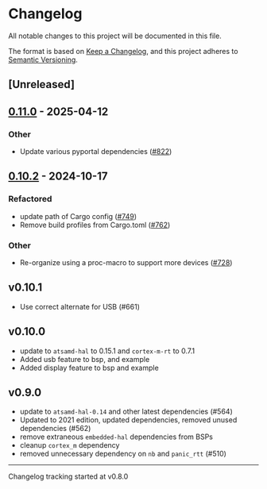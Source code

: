 # Changelog

All notable changes to this project will be documented in this file.

The format is based on [Keep a Changelog](https://keepachangelog.com/en/1.0.0/),
and this project adheres to [Semantic Versioning](https://semver.org/spec/v2.0.0.html).

## [Unreleased]

## [0.11.0](https://github.com/ianrrees/atsamd/compare/pyportal-0.10.2...pyportal-0.11.0) - 2025-04-12

### Other

- Update various pyportal dependencies ([#822](https://github.com/ianrrees/atsamd/pull/822))

## [0.10.2](https://github.com/atsamd-rs/atsamd/compare/pyportal-0.10.1...pyportal-0.10.2) - 2024-10-17

### Refactored

- update path of Cargo config ([#749](https://github.com/atsamd-rs/atsamd/pull/749)) 
- Remove build profiles from Cargo.toml ([#762](https://github.com/atsamd-rs/atsamd/pull/762))

### Other

- Re-organize using a proc-macro to support more devices ([#728](https://github.com/atsamd-rs/atsamd/pull/728))

## v0.10.1

- Use correct alternate for USB (#661)

## v0.10.0

- update to `atsamd-hal` to 0.15.1 and `cortex-m-rt` to 0.7.1
- Added usb feature to bsp, and example
- Added display feature to bsp and example

## v0.9.0

- update to `atsamd-hal-0.14` and other latest dependencies (#564)
- Updated to 2021 edition, updated dependencies, removed unused dependencies (#562)
- remove extraneous `embedded-hal` dependencies from BSPs
- cleanup `cortex_m` dependency
- removed unnecessary dependency on `nb` and `panic_rtt` (#510)

---

Changelog tracking started at v0.8.0
